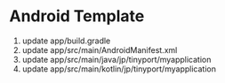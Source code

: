 Android Template
================

1. update app/build.gradle
2. update app/src/main/AndroidManifest.xml
3. update app/src/main/java/jp/tinyport/myapplication
4. update app/src/main/kotlin/jp/tinyport/myapplication
